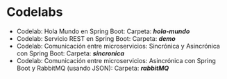 # Codelabs
- Codelab: Hola Mundo en Spring Boot: Carpeta: ***hola-mundo***
- Codelab: Servicio REST en Spring Boot: Carpeta: ***demo***
- Codelab: Comunicación entre microservicios: Sincrónica y Asincrónica con Spring Boot: Carpeta: ***sincronica***
- Codelab: Comunicación entre microservicios: Asincrónica con Spring Boot y RabbitMQ (usando JSON): Carpeta: ***rabbitMQ***
